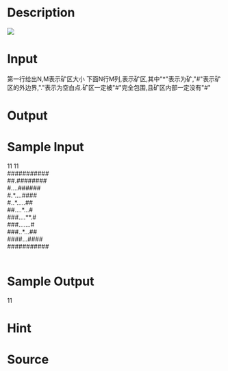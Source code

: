 
# Description

<div class="content"><img border="0" src="/source/bzoj/1410/img/aHR0cHM6Ly9seWRzeS5jb20vSnVkZ2VPbmxpbmUvaW1hZ2VzLzE0MTAuanBn.jpg"/>
</div>

# Input

<div class="content">第一行给出N,M表示矿区大小
下面N行M列,表示矿区,其中&#34;*&#34;表示为矿,&#34;#&#34;表示矿区的外边界,&#34;.&#34;表示为空白点.矿区一定被&#34;#&#34;完全包围,且矿区内部一定没有&#34;#&#34;</div>

# Output

<div class="content"></div>

# Sample Input

<div class="content"><span class="sampledata">11 11<br/>
###########<br/>
##.########<br/>
#....######<br/>
#.*....####<br/>
#..*.....##<br/>
##....*...#<br/>
###....**.#<br/>
###.......#<br/>
###..*...##<br/>
####...####<br/>
###########<br/>
<br/>
</span></div>

# Sample Output

<div class="content"><span class="sampledata">11</span></div>

# Hint

<div class="content"><p></p></div>

# Source

<div class="content"><p><a href="problemset.php?search="></a></p></div>

